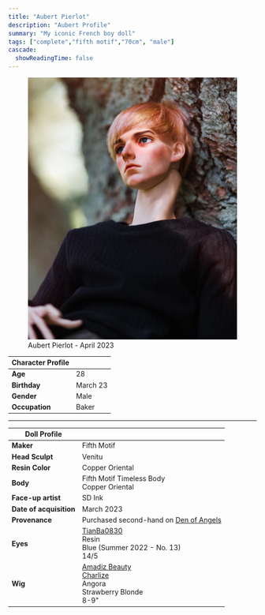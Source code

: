 ```yaml
---
title: "Aubert Pierlot"
description: "Aubert Profile"
summary: "My iconic French boy doll"
tags: ["complete","fifth motif","70cm", "male"]
cascade:
  showReadingTime: false
---
```

<figure><img src="aubert-in-tree.png" class="doll-profile-img" alt="A male doll with short blonde hair wearing a black sweater sitting in a tree" width="500"><figcaption>Aubert Pierlot - April 2023</figcaption></figure> 

| Character Profile | |
| ----- | ---|
| **Age** | 28 |
| **Birthday** | March 23 |
| **Gender** | Male |
| **Occupation** | Baker |

---

| Doll Profile | |
| ----- | ---|
| **Maker** | Fifth Motif |
| **Head Sculpt** | Venitu |
| **Resin Color** | Copper Oriental |
| **Body** | Fifth Motif Timeless Body <br> Copper Oriental |
| **Face-up artist** | SD Ink |
| **Date of acquisition** | March 2023 |
| **Provenance** | Purchased second-hand on [Den of Angels](https://denofangels.com/doawiki/index.php?title=5th_Motif) |
| **Eyes** | [TianBa0830](https://www.instagram.com/tianba0830/) <br> Resin <br> Blue (Summer 2022 - No. 13) <br> 14/5 |
| **Wig** | [Amadiz Beauty](https://www.amadiz.art/) <br> [Charlize](https://www.amadiz.art/product-page/strawberry-blonde) <br> Angora <br> Strawberry Blonde <br> 8-9" |
